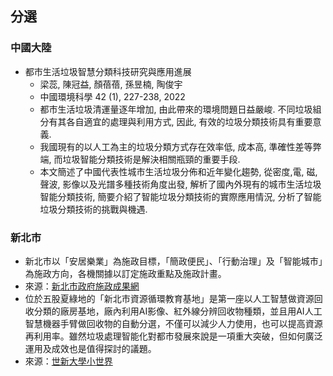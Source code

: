 


## 分選

### 中國大陸

- 都市生活垃圾智慧分類科技研究與應用進展
  - 梁蕊, 陳冠益, 顏蓓蓓, 孫昱楠, 陶俊宇
  - 中國環境科學 42 (1), 227-238, 2022
  - 都市生活垃圾清運量逐年增加, 由此帶來的環境問題日益嚴峻. 不同垃圾組分有其各自適宜的處理與利用方式, 因此, 有效的垃圾分類技術具有重要意義. 
  - 我國現有的以人工為主的垃圾分類方式存在效率低, 成本高, 準確性差等弊端, 而垃圾智能分類技術是解決相關瓶頸的重要手段. 
  - 本文簡述了中國代表性城市生活垃圾分佈和近年變化趨勢, 從密度,電, 磁, 聲波, 影像以及光譜多種技術角度出發, 解析了國內外現有的城市生活垃圾智能分類技術, 簡要介紹了智能垃圾分類技術的實際應用情況, 分析了智能垃圾分類技術的挑戰與機遇.

### 新北市

- 新北市以「安居樂業」為施政目標，「簡政便民」、「行動治理」及「智能城市」為施政方向，各機關據以訂定施政重點及施政計畫。
- 來源：[新北市政府施政成果網](https://wedid.ntpc.gov.tw/Governance/Detail/KXJLBzDqLDwB)
- 位於五股夏綠地的「新北市資源循環教育基地」是第一座以人工智慧做資源回收分類的廠房基地，廠內利用AI影像、紅外線分辨回收物種類，並且用AI人工智慧機器手臂做回收物的自動分選，不僅可以減少人力使用，也可以提高資源再利用率。雖然垃圾處理智能化對都市發展來說是一項重大突破，但如何廣泛運用及成效也是值得探討的議題。
- 來源：[世新大學小世界](http://shuj.shu.edu.tw/blog/2023/05/23/%E5%9E%83%E5%9C%BE%E5%88%86%E9%A1%9E%E6%87%89%E7%94%A8%E4%BA%BA%E5%B7%A5%E6%99%BA%E6%85%A7-%E4%BF%83%E9%80%B2%E5%BE%AA%E7%92%B0%E7%B6%93%E6%BF%9F/)

